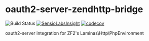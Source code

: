 oauth2-server-zendhttp-bridge
=============================

![Build Status](https://travis-ci.com/diablomedia/oauth2-server-zendhttp-bridge.svg) [![SensioLabsInsight](https://insight.sensiolabs.com/projects/299ac1de-4555-4c55-b5b4-133c6e1d8013/mini.png)](https://insight.sensiolabs.com/projects/299ac1de-4555-4c55-b5b4-133c6e1d8013) [![codecov](https://codecov.io/gh/diablomedia/oauth2-server-zendhttp-bridge/branch/master/graph/badge.svg)](https://codecov.io/gh/diablomedia/oauth2-server-zendhttp-bridge)

oauth2-server integration for ZF2's Laminas\Http\PhpEnvironment
